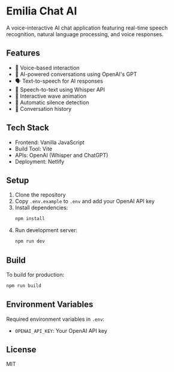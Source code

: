 # Emilia Chat AI

A voice-interactive AI chat application featuring real-time speech recognition, natural language processing, and voice responses.

## Features

- 🎤 Voice-based interaction
- 🤖 AI-powered conversations using OpenAI's GPT
- 🗣️ Text-to-speech for AI responses
- 📝 Speech-to-text using Whisper API
- 🌊 Interactive wave animation
- 🔄 Automatic silence detection
- 💬 Conversation history

## Tech Stack

- Frontend: Vanilla JavaScript
- Build Tool: Vite
- APIs: OpenAI (Whisper and ChatGPT)
- Deployment: Netlify

## Setup

1. Clone the repository
2. Copy `.env.example` to `.env` and add your OpenAI API key
3. Install dependencies:
   ```bash
   npm install
   ```
4. Run development server:
   ```bash
   npm run dev
   ```

## Build

To build for production:
```bash
npm run build
```

## Environment Variables

Required environment variables in `.env`:
- `OPENAI_API_KEY`: Your OpenAI API key

## License

MIT

